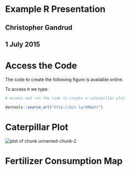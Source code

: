 Example R Presentation 
===

## Christopher Gandrud

## 1 July 2015

Access the Code
===

The code to create the following figure is available online.

To access it we type:


```r
# Access and run the code to create a caterpillar plot 

devtools::source_url("http://bit.ly/VRKphr")
```

Caterpillar Plot
===

![plot of chunk unnamed-chunk-2](ExampleRPresentation-figure/unnamed-chunk-2-1.png) 

Fertilizer Consumption Map
===

<!-- GeoChart generated in R 3.1.2 by googleVis 0.5.7 package -->
<!-- Fri Dec 26 11:11:54 2014 -->


<!-- jsHeader -->
<script type="text/javascript">
 
// jsData 
function gvisDataGeoChartID43006c937643 () {
var data = new google.visualization.DataTable();
var datajson =
[
 [
 "AE",
6.8 
],
[
 "AF",
1.2 
],
[
 "AL",
4.6 
],
[
 "AR",
3.7 
],
[
 "AT",
5.7 
],
[
 "AU",
3.8 
],
[
 "BB",
4.4 
],
[
 "BD",
5.1 
],
[
 "BE",
5.7 
],
[
 "BG",
5 
],
[
 "BH",
4.6 
],
[
 "BN",
4.6 
],
[
 "BR",
5 
],
[
 "CA",
4.1 
],
[
 "CH",
5.3 
],
[
 "CL",
5.8 
],
[
 "CN",
5.9 
],
[
 "CO",
5.8 
],
[
 "CY",
5.1 
],
[
 "CZ",
4.5 
],
[
 "DE",
5.4 
],
[
 "DK",
4.9 
],
[
 "DO",
4 
],
[
 "EC",
5.1 
],
[
 "EE",
4.3 
],
[
 "EG",
6.4 
],
[
 "ES",
5.2 
],
[
 "FI",
4.8 
],
[
 "FR",
5.4 
],
[
 "GB",
5.7 
],
[
 "GH",
1.9 
],
[
 "GR",
5.1 
],
[
 "GT",
4.5 
],
[
 "HK",
5.9 
],
[
 "HN",
4 
],
[
 "HR",
5.7 
],
[
 "HU",
4.6 
],
[
 "ID",
4.9 
],
[
 "IE",
6.3 
],
[
 "IL",
5.6 
],
[
 "IN",
4.7 
],
[
 "IS",
4.8 
],
[
 "IT",
5.2 
],
[
 "JM",
4.7 
],
[
 "JO",
6.8 
],
[
 "JP",
5.8 
],
[
 "KE",
3.5 
],
[
 "KR",
6.2 
],
[
 "LK",
5.6 
],
[
 "LT",
5 
],
[
 "LU",
5.6 
],
[
 "LV",
3.9 
],
[
 "MA",
4 
],
[
 "MK",
3.5 
],
[
 "MT",
4.5 
],
[
 "MW",
3.4 
],
[
 "MX",
4.2 
],
[
 "MY",
7.2 
],
[
 "NG",
1.8 
],
[
 "NI",
3.5 
],
[
 "NL",
6.1 
],
[
 "NO",
5.4 
],
[
 "NZ",
7.7 
],
[
 "OM",
6 
],
[
 "PE",
4.4 
],
[
 "PH",
5.2 
],
[
 "PL",
4.9 
],
[
 "PT",
5.2 
],
[
 "SA",
4.8 
],
[
 "SE",
4.6 
],
[
 "SG",
9.4 
],
[
 "SI",
6 
],
[
 "SK",
4.4 
],
[
 "SV",
4.4 
],
[
 "TH",
5 
],
[
 "TR",
4.4 
],
[
 "UG",
0.5 
],
[
 "US",
4.8 
],
[
 "VN",
5.8 
],
[
 "ZA",
4 
],
[
 "ZM",
3.3 
] 
];
data.addColumn('string','iso2c');
data.addColumn('number','LogConsumption');
data.addRows(datajson);
return(data);
}
 
// jsDrawChart
function drawChartGeoChartID43006c937643() {
var data = gvisDataGeoChartID43006c937643();
var options = {};
options["width"] = "780px";
options["height"] = "500px";
options["colors"] = ['#ECE7F2', '#A6BDDB', '#2B8CBE'];

    var chart = new google.visualization.GeoChart(
    document.getElementById('GeoChartID43006c937643')
    );
    chart.draw(data,options);
    

}
  
 
// jsDisplayChart
(function() {
var pkgs = window.__gvisPackages = window.__gvisPackages || [];
var callbacks = window.__gvisCallbacks = window.__gvisCallbacks || [];
var chartid = "geochart";
  
// Manually see if chartid is in pkgs (not all browsers support Array.indexOf)
var i, newPackage = true;
for (i = 0; newPackage && i < pkgs.length; i++) {
if (pkgs[i] === chartid)
newPackage = false;
}
if (newPackage)
  pkgs.push(chartid);
  
// Add the drawChart function to the global list of callbacks
callbacks.push(drawChartGeoChartID43006c937643);
})();
function displayChartGeoChartID43006c937643() {
  var pkgs = window.__gvisPackages = window.__gvisPackages || [];
  var callbacks = window.__gvisCallbacks = window.__gvisCallbacks || [];
  window.clearTimeout(window.__gvisLoad);
  // The timeout is set to 100 because otherwise the container div we are
  // targeting might not be part of the document yet
  window.__gvisLoad = setTimeout(function() {
  var pkgCount = pkgs.length;
  google.load("visualization", "1", { packages:pkgs, callback: function() {
  if (pkgCount != pkgs.length) {
  // Race condition where another setTimeout call snuck in after us; if
  // that call added a package, we must not shift its callback
  return;
}
while (callbacks.length > 0)
callbacks.shift()();
} });
}, 100);
}
 
// jsFooter
</script>
 
<!-- jsChart -->  
<script type="text/javascript" src="https://www.google.com/jsapi?callback=displayChartGeoChartID43006c937643"></script>
 
<!-- divChart -->
  
<div id="GeoChartID43006c937643" 
  style="width: 780px; height: 500px;">
</div>
